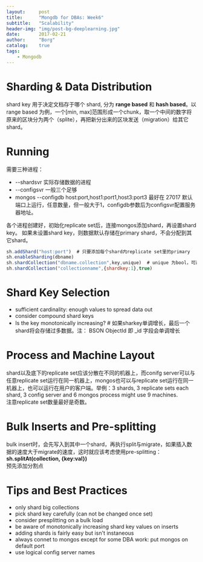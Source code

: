 ```yaml
---
layout: 	post
title:		"Mongdb for DBAs: Week6"
subtitle:	"Scalability"
header-img:	"img/post-bg-deeplearning.jpg"
date:		2017-02-21
author: 	"Borg"
catalog:	true
tags:
    - Mongodb
---
```


# Sharding & Data Distribution
shard key 用于决定文档存于哪个 shard, 分为 **range based** 和 **hash based**。以 range based 为例，一个[min, max]范围形成一个chunk，取一个中间的数字将原来的区块分为两个（splite），再把新分出来的区块发送（migration）给其它shard。 

# Running
需要三种进程：

- --shardsvr   实际存储数据的进程
- --configsvr  一般三个足够
- mongos --configdb host:port,host1:port1,host3:port3  最好在 27017 默认端口上运行，任意数量，但一般大于1，configdb参数后为configsvr配置服务器地址。

各个进程创建好，初始化replicate set后，连接mongos添加shard，再设置shard key。
如果未设置shard key，则数据默认存储在primary shard，不会分配到其它shard。

```js
sh.addShard("host:port")  # 只要添加每个shard内replicate set里的primary
sh.enableSharding(dbname)
sh.shardCollection("dbname.collection",key,unique)  # unique 为bool，可选参数
sh.shardCollection("collectionname",{shardkey:1},true)
```

# Shard Key Selection
- sufficient cardinality:  enough values to spread data out
- consider compound shard keys
- Is the key monotonically increasing?  # 如果sharkey单调增长，最后一个shard将会存储过多数据。注： BSON ObjectId 即 _id 字段会单调增长

# Process and Machine Layout
shard以及底下的replicate set应该分散在不同的机器上，而conifg server可以与任意replicate set运行在同一机器上，mongos也可以与replicate set运行在同一机器上，也可以运行在用户的客户端。举例：3 shards, 3 replicate sets each shard, 3 config server and 6 mongos process might use 9 machines.  
注意replicate set数量最好是奇数。

# Bulk Inserts and Pre-splitting
bulk insert时，会先写入到其中一个shard，再执行split与migrate，如果插入数据的速度大于migrate的速度，这时就应该考虑使用pre-splitting：  
**sh.splitAt(collection, {key:val})**  
预先添加分割点

# Tips and Best Practices
- only shard big collections
- pick shard key carefully (can not be changed once set)
- consider presplitting on a bulk load
- be aware of monotonically increasing shard key values on inserts
- adding shards is fairly easy but isn't instaneous
- always connet to mongos except for some DBA work: put mongos on default port
- use logical config server names

